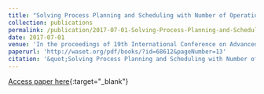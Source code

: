```yaml
---
title: "Solving Process Planning and Scheduling with Number of Operation Plus Processing Time Due-Date Assignment Concurrently Using a Genetic Search"
collection: publications
permalink: /publication/2017-07-01-Solving-Process-Planning-and-Scheduling-with-Number-of-Opera
date: 2017-07-01
venue: 'In the proceedings of 19th International Conference on Advanced Industrial Engineering and Manufacturing Processes'
paperurl: 'http://waset.org/pdf/books/?id=68612&pageNumber=13'
citation: '&quot;Solving Process Planning and Scheduling with Number of Operation Plus Processing Time Due-Date Assignment Concurrently Using a Genetic Search.&quot; In the proceedings of 19th International Conference on Advanced Industrial Engineering and Manufacturing Processes, 2017.'
---
```

[Access paper here](http://waset.org/pdf/books/?id=68612&pageNumber=13){:target="_blank"}

